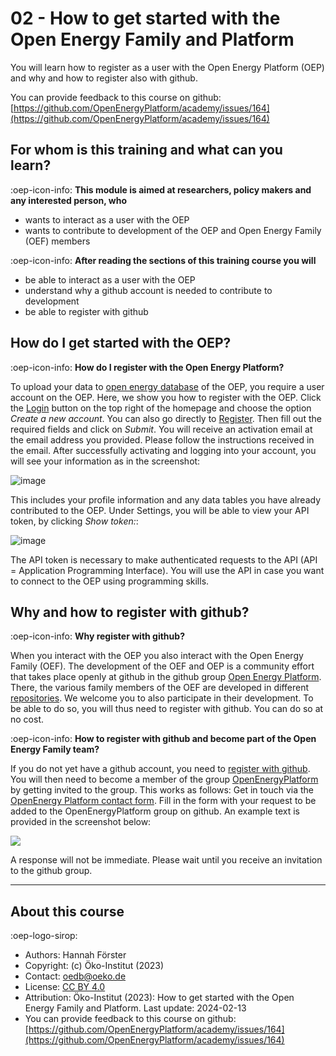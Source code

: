# 02 - How to get started with the Open Energy Family and Platform

You will learn how to register as a user with the Open Energy Platform (OEP) and why and how to register also with github.

You can provide feedback to this course on github: [https://github.com/OpenEnergyPlatform/academy/issues/164](https://github.com/OpenEnergyPlatform/academy/issues/164)

## For whom is this training and what can you learn?

:oep-icon-info: **This module is aimed at researchers, policy makers and any interested person, who**

- wants to interact as a user with the OEP
- wants to contribute to development of the OEP and Open Energy Family (OEF) members

:oep-icon-info: **After reading the sections of this training course you will**

- be able to interact as a user with the OEP
- understand why a github account is needed to contribute to development
- be able to register with github

## How do I get started with the OEP?

:oep-icon-info: **How do I register with the Open Energy Platform?**

To upload your data to [open energy database](https://openenergy-platform.org/dataedit/schemas) of the OEP, you require  a user account on the OEP. 
Here, we show you how to register with the OEP. Click the [Login](https://openenergy-platform.org/user/login/?next=/) button on the top right of the homepage and choose the option _Create a new account_.
You can also go directly to [Register](https://openenergy-platform.org/user/register). Then fill out the required fields and click on _Submit_. You will receive an activation email at the email address you provided. Please follow the instructions received in the email. After successfully activating and logging into your account, you will see your information as in the screenshot:

![image](docs\data\img\profile-view.JPG)

This includes your profile information and any data tables you have already contributed to the OEP. Under Settings, you will be able to view your API token, by clicking _Show token:_:

![image](docs\data\img\profile-api.JPG)

The API token is necessary to make authenticated requests to the API (API = Application Programming Interface). You will use the API in case you want to connect to the OEP using programming skills.

## Why and how to register with github?

:oep-icon-info: **Why register with github?**

When you interact with the OEP you also interact with the Open Energy Family (OEF). The development of the OEF and OEP is a community effort that takes place openly at github in the github group [Open Energy Platform](https://github.com/OpenEnergyPlatform). There, the various family members of the OEF are developed in different [repositories](https://github.com/orgs/OpenEnergyPlatform/repositories). We welcome you to also participate in their development. To be able to do so, you will thus need to register with github. You can do so at no cost.

:oep-icon-info: **How to register with github and become part of the Open Energy Family team?**

If you do not yet have a github account, you need to [register with github](https://github.com/join). You will then need to become a member of the group [OpenEnergyPlatform](https://github.com/OpenEnergyPlatform) by getting invited to the group. This works as follows: Get in touch via the [OpenEnergy Platform contact form](https://openenergy-platform.org/contact). Fill in the form with your request to be added to the OpenEnergyPlatform group on github. An example text is provided in the screenshot below:

![](https://openenergy-platform.org/media/image/2020/12/contact.png)

A response will not be immediate. Please wait until you receive an invitation to the github group.

---

## About this course

:oep-logo-sirop:

- Authors: Hannah Förster
- Copyright: (c) Öko-Institut (2023)
- Contact: oedb@oeko.de
- License: [CC BY 4.0](https://creativecommons.org/licenses/by/4.0/deed.en)
- Attribution: Öko-Institut (2023): How to get started with the Open Energy Family and Platform. Last update: 2024-02-13
- You can provide feedback to this course on github: [https://github.com/OpenEnergyPlatform/academy/issues/164](https://github.com/OpenEnergyPlatform/academy/issues/164)